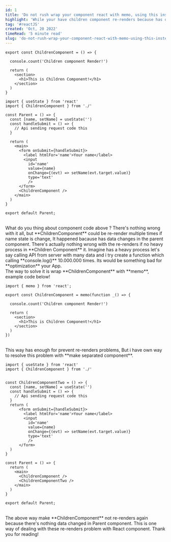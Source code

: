 ```yaml
---
id: 1
title: 'Do not rush wrap your component react with memo, using this instead!'
highlight: 'While your have children component re-renders because has data change on parent component? using this way instead memo '
tag: '#reactJS'
created: 'Oct, 20 2022'
timeRead: '5 minute read'
slug: 'do-not-rush-wrap-your-component-react-with-memo-using-this-instead'
---
```


```jsx:JSX
export const ChildrenComponent = () => {

  console.count('Children component Render!')

  return (
    <section>
      <h1>This is Children Component!</h1>
    </section>
  )
}
```

```jsx:JSX
import { useState } from 'react'
import { ChildrenComponent } from './'

const Parent = () => {
  const [name, setName] = useState('')
  const handleSubmit = () => {
    // Api sending request code this
  }

  return (
    <main>
      <form onSubmit={handleSubmit}>
        <label htmlFor='name'>Your name</label>
        <input 
          id='name'
          value={name}
          onChange={(evt) => setName(evt.target.value)} 
          type='text'
          />
      </form>
      <ChildrenComponent />
    </main>
  )
}

export default Parent;
```
<br/>
What do you thing about component code above ? There's nothing wrong with it all, 
but **ChildrenComponent** could be re-render multiple times if name state is change,
It happened bacause has data changes in the parent component.
There's actually nothing wrong with the re-renders if no heavy process in **Children Component** it.
Imagine has a heavy process let's say calling API from server with many data and i try create a function which calling **console.log()** 10.000.000 times. Its would be something bad for **optimization** your App. 
<br />
The way to solve it is wrap **ChildrenComponent** with **memo**, example code below!  

```jsx:JSX
import { memo } from 'react';

export const ChildrenComponent = memo(function _() => {

  console.count('Children component Render!')

  return (
    <section>
      <h1>This is Children Component!</h1>
    </section>
  )
})
```  
<br />
This way has enough for prevent re-renders problems, But i have own way to resolve this problem
with **make separated component**.    

```jsx:JSX
import { useState } from 'react'
import { ChildrenComponent } from './'


const ChildrenComponentTwo = () => {
  const [name, setName] = useState('')
  const handleSubmit = () => {
    // Api sending request code this
  }
  return (
      <form onSubmit={handleSubmit}>
        <label htmlFor='name'>Your name</label>
        <input 
          id='name'
          value={name}
          onChange={(evt) => setName(evt.target.value)} 
          type='text'
          />
      </form>
  )
}

const Parent = () => {
  return (
    <main>
      <ChildrenComponent />
      <ChildrenComponentTwo />
    </main>
  )
}

export default Parent;
```  
<br />
The above way make **ChildrenComponent** not re-renders again because there's nothing data changed in Parent component.
This is one way of dealing with these re-renders problem with React component.  
Thank you for reading!
